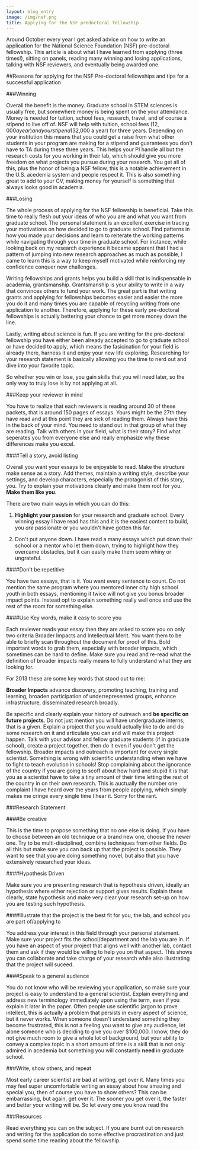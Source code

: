```yaml
---
layout: blog_entry
image: /img/nsf.png
title: Applying for the NSF predoctoral fellowship 
---
```


Around October every year I get asked advice on how to write an application for the National Science Foundation (NSF) pre-doctoral fellowship.  This article is about what I have learned from applying (three times!), sitting on panels, reading many winning and losing applications, talking with NSF reviewers, and eventually being awarded one.

##Reasons for applying for the NSF Pre-doctoral fellowships and tips for a successful application

###Winning

Overall the benefit is the money.  Graduate school in STEM sciences is usually free, but somewhere money is being spent on the your attendance.  Money is needed for tuition, school fees, research, travel, and of course a stipend to live off of.  NSF will help with tuition, school fees ($12,000 a year) and your stipend ($32,000 a year) for three years. Depending on your institution this means that you could get a raise from what other students in your program are making for a stipend and guarantees you don't have to TA during these three years.  This helps your PI handle all but the research costs for you working in their lab, which should give you more freedom on what projects you pursue during your research.  You get all of this, plus the honor of being a NSF fellow, this is a notable achievement in the U.S. acedemia system and people respect it.  This is also something great to add to your CV, making money for yourself is something that always looks good in academia. 

###Losing

The whole process of applying for the NSF fellowship is beneficial. Take this time to really flesh out your ideas of who you are and what you want from graduate school.  The personal statement is an excellent exercise in tracing your motivations on how decided to go to graduate school.  Find patterns in how you made your decisions and learn to reiterate the working patterns while navigating through your time in graduate school.  For instance, while looking back on my research experience it became apparent that I had a pattern of jumping into new research approaches as much as possible, I came to learn this is a way to keep myself motivated while reinforcing my confidence conquer new challenges.

Writing fellowships and grants helps you build a skill that is indispensable in academia, grantsmanship.  Grantsmanship is your ability to write in a way that convinces others to fund your work.  The great part is that writing grants and applying for fellowships becomes easier and easier the more you do it and many times you are capable of recycling writing from one application to another.  Therefore, applying for these early pre-doctoral fellowships is actually bettering your chance to get more money down the line. 

Lastly, writing about science is fun.  If you are writing for the pre-doctoral fellowship you have either been already accepted to go to graduate school or have decided to apply, which means the fasicination for your field is already there, harness it and enjoy your new life exploring.  Researching for your research statement is basically allowing you the time to nerd out and dive into your favorite topic.

So whether you win or lose, you gain skills that you will need later, so the only way to truly lose is by not applying at all.  

###Keep your reviewer in mind

You have to realize that each reviewers is reading around 30 of these packets, that is around 150 pages of essays.  Yours might be the 27th they have read and at this point they are sick of reading them.  Always have this in the back of your mind.  You need to stand out in that group of what they are reading.  Talk with others in your field, what is their story? Find what seperates you from everyone else and really emphasize why these differences make you excel.

####Tell a story, avoid listing

Overall you want your essays to be enjoyable to read.  Make the structure make sense as a story.  Add themes, maintain a writing style, describe your settings, and develop characters, especially the protagonist of this story, you.  Try to explain your motivations clearly and make them root for you. **Make them like you**.

There are two main ways in which you can do this:

1.	**Highlight your passion** for your research and graduate school.  Every winning essay I have read has this and it is the easiest content to build, you *are* passionate or you wouldn't have gotten this far.

2.	Don't put anyone down.  I have read a many essays which put down their school or a mentor who let them down, trying to highlight how they overcame obstacles, but it can easily make them seem whiny or ungrateful.  

####Don't be repetitive

You have two essays, that is it. You want every sentence to count.  Do not mention the same program where you mentored inner city high school youth in both essays, mentioning it twice will not give you bonus broader impact points. Instead opt to explain something really well once and use the rest of the room for something else. 

####Use Key words, make it easy to score you

Each reviewer reads your essay then they are asked to score you on only two criteria Broader Impacts and Intellectual Merit.  You want them to be able to briefly scan throughout the document for proof of this.  Bold important words to grab them, especially with broader impacts, which sometimes can be hard to define.  Make sure you read and re-read what the definition of broader impacts really means to fully understand what they are looking for.

For 2013 these are some key words that stood out to me:

**Broader Impacts** advance discovery, promoting teaching, training and learning, broaden participation of underrepresented groups, enhance infrastructure, disseminated research broadly.

Be specific and clearly explain your history of outreach and **be specific on future projects**.  Do not just mention you will have undergraduate interns; that is a given.  Explain a project that you would actually like to do and do some research on it and articulate you can and will make this project happen.  Talk with your advisor and fellow graduate students (if in graduate school), create a project together, then do it even if you don't get the fellowship.  Broader impacts and outreach is important for every single scientist.  Something is wrong with scientific understanding when we have to fight to teach evolution in schools!  Stop complaining about the ignorance of the country if you are going to scoff about how hard and stupid it is that you as a scientist have to take a tiny amount of their time letting the rest of the country in on their own research. This is auctually the number one complaint I have heard over the years from people applying, which simply makes me cringe every single time I hear it. Sorry for the rant.

###Research Statement

####Be creative

This is the time to propose something that no one else is doing.  If you have to choose between an old technique or a brand new one, choose the newer one.  Try to be multi-disciplined, combine techniques from other fields.  Do all this but make sure you can back up that the project is possible.  They want to see that you are doing something novel, but also that you have extensively researched your ideas.

####Hypothesis Driven

Make sure you are presenting research that is hypothesis driven, ideally an hypothesis where either rejection or support gives results.  Explain these clearly, state hypothesis and make very clear your research set-up on how you are testing such hypothesis.

####Illustrate that the project is the best fit for you, the lab, and school you are part of/applying to

You address your interest in this field through your personal statement.  Make sure your project fits the school/department and the lab you are in.  If you have an aspect of your project that aligns well with another lab, contact them and ask if they would be willing to help you on that aspect.  This shows you can collaborate and take charge of your research while also illustrating that the project will suceed.

####Speak to a general audience

You do not know who will be reviewing your application, so make sure your project is easy to understand to a general scientist. Explain everything and address new terminology immediately upon using the term, even if you explain it later in the paper.  Often people use scientific jargon to prove intellect, this is actually a problem that persists in every aspect of science, but it never works.  When someone doesn't understand something they become frustrated, this is not a feeling you want to give any audience, let alone someone who is deciding to give you  over $100,000.  I know, they do not give much room to give a whole lot of background, but your ability to convey a complex topic in a short amount of time is a skill that is not only admired in acedemia but something you will constantly **need** in graduate school.

###Write, show others, and repeat

Most early career scientist are bad at writing, get over it. Many times you may feel super uncomfortable writing an essay about how amazing and special you, then of course you have to show others?  This can be embarrassing, but again, get over it. The sooner you get over it, the faster and better your writing will be.  So let every one you know read the 

###Resources

Read everything you can on the subject.  If you are burnt out on research and writing for the application do some effective procrastination and just spend some time reading about the fellowship.





